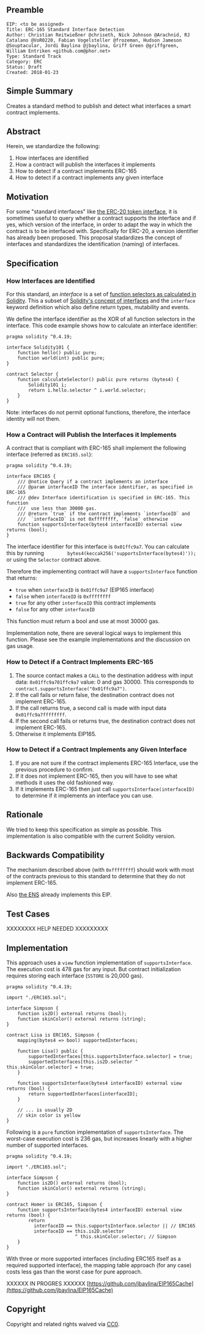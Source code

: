 ## Preamble

```
EIP: <to be assigned>
Title: ERC-165 Standard Interface Detection
Author: Christian Reitwießner @chriseth, Nick Johnson @Arachnid, RJ Catalano @VoR0220, Fabian Vogelsteller @frozeman, Hudson Jameson @Souptacular, Jordi Baylina @jbaylina, Griff Green @griffgreen, William Entriken <github.com@phor.net>
Type: Standard Track
Category: ERC
Status: Draft
Created: 2018-01-23
```

## Simple Summary

Creates a standard method to publish and detect what interfaces a smart contract implements.

## Abstract

Herein, we standardize the following:

1. How interfaces are identified
2. How a contract will publish the interfaces it implements
3. How to detect if a contract implements ERC-165
4. How to detect if a contract implements any given interface

## Motivation

For some "standard interfaces" like [the ERC-20 token interface](https://github.com/ethereum/EIPs/blob/master/EIPS/eip-20-token-standard.md), it is sometimes useful to query whether a contract supports the interface and if yes, which version of the interface, in order to adapt the way in which the contract is to be interfaced with. Specifically for ERC-20, a version identifier has already been proposed. This proposal stadardizes the concept of interfaces and standardizes the identification (naming) of interfaces.

## Specification

### How Interfaces are Identified

For this standard, an *interface* is a set of [function selectors as calculated in Solidity](http://solidity.readthedocs.io/en/develop/abi-spec.html#function-selector). This a subset of [Solidity's concept of interfaces](http://solidity.readthedocs.io/en/develop/abi-spec.html) and the  `interface` keyword definition which also define return types, mutability and events.

We define the interface identifier as the XOR of all function selectors in the interface. This code example shows how to calculate an interface identifier:

```solidity
pragma solidity ^0.4.19;

interface Solidity101 {
    function hello() public pure;
    function world(int) public pure;
}

contract Selector {
    function calculateSelector() public pure returns (bytes4) {
        Solidity101 i;
        return i.hello.selector ^ i.world.selector;
    }
}
```

Note: interfaces do not permit optional functions, therefore, the interface identity will not them.

### How a Contract will Publish the Interfaces it Implements

A contract that is compliant with ERC-165 shall implement the following interface (referred as `ERC165.sol`):

```solidity
pragma solidity ^0.4.19;

interface ERC165 {
    /// @notice Query if a contract implements an interface
    /// @param interfaceID The interface identifier, as specified in ERC-165
    /// @dev Interface identification is specified in ERC-165. This function
    ///  use less than 30000 gas.
    /// @return `true` if the contract implements `interfaceID` and
    ///  `interfaceID` is not 0xffffffff, `false` otherwise
    function supportsInterface(bytes4 interfaceID) external view returns (bool);
}
```

The interface identifier for this interface is `0x01ffc9a7`. You can calculate this by running `        bytes4(keccak256('supportsInterface(bytes4)'));` or using the `Selector` contract above.

Therefore the implementing contract will have a `supportsInterface` function that returns:

- `true` when `interfaceID` is `0x01ffc9a7` (EIP165 interface)
- `false` when `interfaceID` is `0xffffffff`
- `true` for any other `interfaceID` this contract implements
- `false` for any other `interfaceID`

This function must return a bool and use at most 30000 gas.

Implementation note, there are several logical ways to implement this function. Please see the example implementations and the discussion on gas usage.

### How to Detect if a Contract Implements ERC-165

1. The source contact makes a `CALL` to the destination address with input data: `0x01ffc9a701ffc9a7` value: 0 and gas 30000. This corresponds to `contract.supportsInterface("0x01ffc9a7")`.
2. If the call fails or return false, the destination contract does not implement ERC-165.
3. If the call returns true, a second call is made with input data `0x01ffc9a7ffffffff`.
4. If the second call fails or returns true, the destination contract does not implement ERC-165.
5. Otherwise it implements EIP165.

### How to Detect if a Contract Implements any Given Interface

1. If you are not sure if the contract implements ERC-165 Interface, use the previous procedure to confirm.
2. If it does not implement ERC-165, then you will have to see what methods it uses the old fashioned way.
3. If it implements ERC-165 then just call `supportsInterface(interfaceID)` to determine if it implements an interface you can use.

## Rationale

We tried to keep this specification as simple as possible. This implementation is also compatible with the current Solidity version.

## Backwards Compatibility

The mechanism described above (with `0xffffffff`) should work with most of the contracts previous to this standard to determine that they do not implement ERC-165.

Also [the ENS](https://github.com/ethereum/EIPs/blob/master/EIPS/eip-137.md) already implements this EIP.

## Test Cases

XXXXXXXX HELP NEEDED XXXXXXXXX

## Implementation

This approach uses a `view` function implementation of `supportsInterface`. The execution cost is 478 gas for any input. But contract initialization requires storing each interface (`SSTORE` is 20,000 gas).

```solidity
pragma solidity ^0.4.19;

import "./ERC165.sol";

interface Simpson {
    function is2D() external returns (bool);
    function skinColor() external returns (string);
}

contract Lisa is ERC165, Simpson {
    mapping(bytes4 => bool) supportedInterfaces;
    
    function Lisa() public {
        supportedInterfaces[this.supportsInterface.selector] = true;
        supportedInterfaces[this.is2D.selector ^ this.skinColor.selector] = true;
    }
    
    function supportsInterface(bytes4 interfaceID) external view returns (bool) {
        return supportedInterfaces[interfaceID];
    }
    
    // ... is usually 2D
    // skin color is yellow
}
```

Following is a `pure` function implementation of `supportsInterface`. The worst-case execution cost is 236 gas, but increases linearly with a higher number of supported interfaces.

```solidity
pragma solidity ^0.4.19;

import "./ERC165.sol";

interface Simpson {
    function is2D() external returns (bool);
    function skinColor() external returns (string);
}

contract Homer is ERC165, Simpson {
    function supportsInterface(bytes4 interfaceID) external view returns (bool) {
        return 
          interfaceID == this.supportsInterface.selector || // ERC165
          interfaceID == this.is2D.selector 
                         ^ this.skinColor.selector; // Simpson
    }
}
```

With three or more supported interfaces (including ERC165 itself as a required supported interface), the mapping table approach (for any case) costs less gas than the worst case for pure approach.



XXXXXX IN PROGRES XXXXXX [https://github.com/jbaylina/EIP165Cache](https://github.com/jbaylina/EIP165Cache)

## Copyright

Copyright and related rights waived via [CC0](https://creativecommons.org/publicdomain/zero/1.0/).
